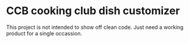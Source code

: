 # CCB cooking club dish customizer

This project is not intended to show off clean code. Just need a working product for a single occassion.

